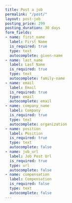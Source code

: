 ```yaml
---
title: Post a job
permalink: "/post/"
layout: post-job
posting_price: 299
posting_duration: 30 days
form_fields:
- name: first_name
  label: First Name
  is_required: true
  type: text
  autocomplete: given-name
- name: last_name
  label: Last Name
  is_required: true
  type: text
  autocomplete: family-name
- name: email
  label: Email
  is_required: true
  type: email
  autocomplete: email
- name: company_name
  label: Company
  is_required: true
  type: text
  autocomplete: organization
- name: position
  label: Position
  is_required: true
  type: text
  autocomplete: false
- name: job_url
  label: Job Post Url
  is_required: true
  type: url
  autocomplete: false
- name: compensation
  label: Compensation
  is_required: false
  type: text
  autocomplete: false
---
```



